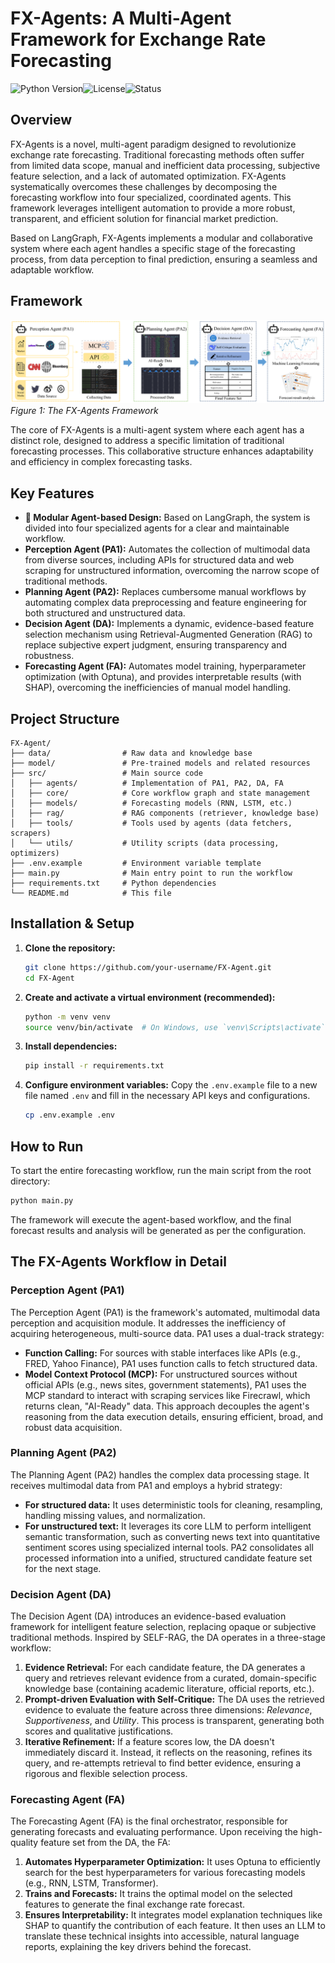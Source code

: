 # FX-Agents: A Multi-Agent Framework for Exchange Rate Forecasting

![Python Version](https://img.shields.io/badge/Python-3.12%2B-blue)![License](https://img.shields.io/badge/License-MIT-green)![Status](https://img.shields.io/badge/status-in%20progress-orange)

## Overview

FX-Agents is a novel, multi-agent paradigm designed to revolutionize exchange rate forecasting. Traditional forecasting methods often suffer from limited data scope, manual and inefficient data processing, subjective feature selection, and a lack of automated optimization. FX-Agents systematically overcomes these challenges by decomposing the forecasting workflow into four specialized, coordinated agents. This framework leverages intelligent automation to provide a more robust, transparent, and efficient solution for financial market prediction.

Based on LangGraph, FX-Agents implements a modular and collaborative system where each agent handles a specific stage of the forecasting process, from data perception to final prediction, ensuring a seamless and adaptable workflow.

## Framework

![FX-Agents Framework](./fig1.png)
*Figure 1: The FX-Agents Framework*

The core of FX-Agents is a multi-agent system where each agent has a distinct role, designed to address a specific limitation of traditional forecasting processes. This collaborative structure enhances adaptability and efficiency in complex forecasting tasks.

## Key Features

-   **🧩 Modular Agent-based Design:** Based on LangGraph, the system is divided into four specialized agents for a clear and maintainable workflow.
-   **Perception Agent (PA1):** Automates the collection of multimodal data from diverse sources, including APIs for structured data and web scraping for unstructured information, overcoming the narrow scope of traditional methods.
-   **Planning Agent (PA2):** Replaces cumbersome manual workflows by automating complex data preprocessing and feature engineering for both structured and unstructured data.
-   **Decision Agent (DA):** Implements a dynamic, evidence-based feature selection mechanism using Retrieval-Augmented Generation (RAG) to replace subjective expert judgment, ensuring transparency and robustness.
-   **Forecasting Agent (FA):** Automates model training, hyperparameter optimization (with Optuna), and provides interpretable results (with SHAP), overcoming the inefficiencies of manual model handling.

## Project Structure

```
FX-Agent/
├── data/                # Raw data and knowledge base
├── model/               # Pre-trained models and related resources
├── src/                 # Main source code
│   ├── agents/          # Implementation of PA1, PA2, DA, FA
│   ├── core/            # Core workflow graph and state management
│   ├── models/          # Forecasting models (RNN, LSTM, etc.)
│   ├── rag/             # RAG components (retriever, knowledge base)
│   ├── tools/           # Tools used by agents (data fetchers, scrapers)
│   └── utils/           # Utility scripts (data processing, optimizers)
├── .env.example         # Environment variable template
├── main.py              # Main entry point to run the workflow
├── requirements.txt     # Python dependencies
└── README.md            # This file
```

## Installation & Setup

1.  **Clone the repository:**
    ```bash
    git clone https://github.com/your-username/FX-Agent.git
    cd FX-Agent
    ```

2.  **Create and activate a virtual environment (recommended):**
    ```bash
    python -m venv venv
    source venv/bin/activate  # On Windows, use `venv\Scripts\activate`
    ```

3.  **Install dependencies:**
    ```bash
    pip install -r requirements.txt
    ```

4.  **Configure environment variables:**
    Copy the `.env.example` file to a new file named `.env` and fill in the necessary API keys and configurations.
    ```bash
    cp .env.example .env
    ```

## How to Run

To start the entire forecasting workflow, run the main script from the root directory:

```bash
python main.py
```

The framework will execute the agent-based workflow, and the final forecast results and analysis will be generated as per the configuration.

## The FX-Agents Workflow in Detail

### Perception Agent (PA1)

The Perception Agent (PA1) is the framework's automated, multimodal data perception and acquisition module. It addresses the inefficiency of acquiring heterogeneous, multi-source data. PA1 uses a dual-track strategy:
-   **Function Calling:** For sources with stable interfaces like APIs (e.g., FRED, Yahoo Finance), PA1 uses function calls to fetch structured data.
-   **Model Context Protocol (MCP):** For unstructured sources without official APIs (e.g., news sites, government statements), PA1 uses the MCP standard to interact with scraping services like Firecrawl, which returns clean, "AI-Ready" data.
This approach decouples the agent's reasoning from the data execution details, ensuring efficient, broad, and robust data acquisition.

### Planning Agent (PA2)

The Planning Agent (PA2) handles the complex data processing stage. It receives multimodal data from PA1 and employs a hybrid strategy:
-   **For structured data:** It uses deterministic tools for cleaning, resampling, handling missing values, and normalization.
-   **For unstructured text:** It leverages its core LLM to perform intelligent semantic transformation, such as converting news text into quantitative sentiment scores using specialized internal tools.
PA2 consolidates all processed information into a unified, structured candidate feature set for the next stage.

### Decision Agent (DA)

The Decision Agent (DA) introduces an evidence-based evaluation framework for intelligent feature selection, replacing opaque or subjective traditional methods. Inspired by SELF-RAG, the DA operates in a three-stage workflow:
1.  **Evidence Retrieval:** For each candidate feature, the DA generates a query and retrieves relevant evidence from a curated, domain-specific knowledge base (containing academic literature, official reports, etc.).
2.  **Prompt-driven Evaluation with Self-Critique:** The DA uses the retrieved evidence to evaluate the feature across three dimensions: *Relevance*, *Supportiveness*, and *Utility*. This process is transparent, generating both scores and qualitative justifications.
3.  **Iterative Refinement:** If a feature scores low, the DA doesn't immediately discard it. Instead, it reflects on the reasoning, refines its query, and re-attempts retrieval to find better evidence, ensuring a rigorous and flexible selection process.

### Forecasting Agent (FA)

The Forecasting Agent (FA) is the final orchestrator, responsible for generating forecasts and evaluating performance. Upon receiving the high-quality feature set from the DA, the FA:
1.  **Automates Hyperparameter Optimization:** It uses Optuna to efficiently search for the best hyperparameters for various forecasting models (e.g., RNN, LSTM, Transformer).
2.  **Trains and Forecasts:** It trains the optimal model on the selected features to generate the final exchange rate forecast.
3.  **Ensures Interpretability:** It integrates model explanation techniques like SHAP to quantify the contribution of each feature. It then uses an LLM to translate these technical insights into accessible, natural language reports, explaining the key drivers behind the forecast.



